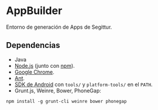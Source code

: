 AppBuilder
==========

Entorno de generación de Apps de Segittur.

## Dependencias

* Java
* [Node.js](http://nodejs.org/) (junto con [npm](https://npmjs.org/)).
* [Google Chrome](https://www.google.com/intl/en/chrome/browser/).
* [Ant](http://ant.apache.org/).
* [SDK de Android](http://developer.android.com/sdk/index.html) con `tools/` y `platform-tools/` en el `PATH`.
* Grunt.js, Weinre, Bower, PhoneGap:

```
npm install -g grunt-cli weinre bower phonegap
```